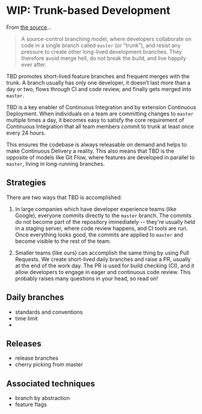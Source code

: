 # WIP: Trunk-based Development

From [the source](https://trunkbaseddevelopment.com/)... 
> A source-control branching model, where developers collaborate on code in a single branch called `master` (or “trunk”), and resist any pressure to create other long-lived development branches. They therefore avoid merge hell, do not break the build, and live happily ever after.

TBD promotes short-lived feature branches and frequent merges with the trunk. A branch usually has only one developer, it doesn’t last more than a day or two, flows through CI and code review, and finally gets merged into `master`.

TBD is a key enabler of  Continuous Integration and by extension  Continuous Deployment. When individuals on a team are committing changes to `master` multiple times a day, it becomes easy to satisfy the core requirement of Continuous Integration that all team members commit to trunk at least once every 24 hours. 

This ensures the codebase is always releasable on demand and helps to make Continuous Delivery a reality. This also means that TBD is the opposite of models like Git Flow, where features are developed in parallel to `master`, living in long-running branches. 

## Strategies

There are two ways that TBD is accomplished:

  1. In large companies which have developer experience teams (like Google), everyone commits directly to the `master` branch. The commits do not become part of the repository immediately -- they're usually held in a staging server, where code review happens, and CI tools are run. Once everything looks good, the commits are applied to `master` and become visible to the rest of the team.
  
  1. Smaller teams (like ours) can accomplish the same thing by using Pull Requests. We create short-lived daily branches and raise a PR, usually at the end of the work day. The PR is used for build checking (CI), and it allow developers to engage in eager and continuous code review. This probably raises many questions in your head, so read on!
  
## Daily branches

  - standards and conventions
  - time limit
  - 
  

## Releases 

  - release branches 
  - cherry picking from master 
  

## Associated techniques 

  - branch by abstraction
  - feature flags 
